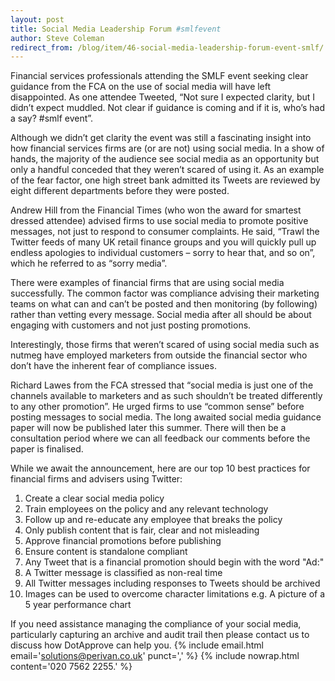 ```yaml
---
layout: post
title: Social Media Leadership Forum #smlfevent
author: Steve Coleman
redirect_from: /blog/item/46-social-media-leadership-forum-event-smlf/
---
```

Financial services professionals attending the SMLF event seeking clear
guidance from the FCA on the use of social media will have left disappointed.
As one attendee Tweeted, “Not sure I expected clarity, but I didn’t expect
muddled. Not clear if guidance is coming and if it is, who’s had a say? #smlf
event”.
<!--more-->
Although we didn’t get clarity the event was still a fascinating insight into
how financial services firms are (or are not) using social media. In a show of
hands, the majority of the audience see social media as an opportunity but only
a handful conceded that they weren’t scared of using it. As an example of the
fear factor, one high street bank admitted its Tweets are reviewed by eight
different departments before they were posted.

Andrew Hill from the Financial Times (who won the award for smartest dressed
attendee) advised firms to use social media to promote positive messages, not
just to respond to consumer complaints. He said, “Trawl the Twitter feeds of
many UK retail finance groups and you will quickly pull up endless apologies to
individual customers – sorry to hear that, and so on”, which he referred to as
“sorry media”.

There were examples of financial firms that are using social media
successfully. The common factor was compliance advising their marketing teams
on what can and can’t be posted and then monitoring (by following) rather than
vetting every message. Social media after all should be about engaging with
customers and not just posting promotions. 

Interestingly, those firms that weren’t scared of using social media such as
nutmeg have employed marketers from outside the financial sector who don’t have
the inherent fear of compliance issues.

Richard Lawes from the FCA stressed that “social media is just one of the
channels available to marketers and as such shouldn’t be treated differently to
any other promotion”. He urged firms to use “common sense” before posting
messages to social media. The long awaited social media guidance paper will now
be published later this summer. There will then be a consultation period where
we can all feedback our comments before the paper is finalised.

While we await the announcement, here are our top 10 best practices for
financial firms and advisers using Twitter:

1. Create a clear social media policy
2. Train employees on the policy and any relevant technology
3. Follow up and re-educate any employee that breaks the policy
4. Only publish content that is fair, clear and not misleading
5. Approve financial promotions before publishing
6. Ensure content is standalone compliant
7. Any Tweet that is a financial promotion should begin with the word "Ad:"
8. A Twitter message is classified as non-real time
9. All Twitter messages including responses to Tweets should be archived
10. Images can be used to overcome character limitations e.g. A picture of a 5
    year performance chart

If you need assistance managing the compliance of your social media,
particularly capturing an archive and audit trail then please contact us to
discuss how DotApprove can help you.
{% include email.html email='solutions@perivan.co.uk' punct=',' %} {% include nowrap.html content='020 7562 2255.' %}
